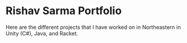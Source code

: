 # Rishav Sarma Portfolio
 Here are the different projects that I have worked on in Northeastern in Unity (C#), Java, and Racket.
